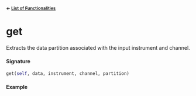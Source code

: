 <sup>**← [List of Functionalities](../../README.md#container-design)**</sup>

# get

Extracts the data partition associated with the input instrument and channel.

#### Signature
```python
get(self, data, instrument, channel, partition)
```

#### Example


